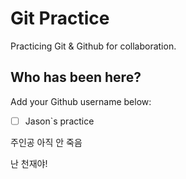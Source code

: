 # Git Practice

Practicing Git &amp; Github for collaboration.

## Who has been here?

Add your Github username below:

- [ ] Jason`s practice

주인공 아직 안 죽음

난 천재야!
